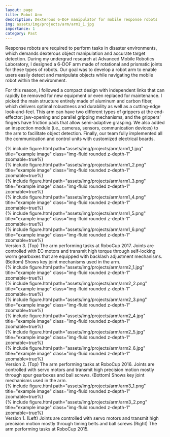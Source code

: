 ```yaml
---
layout: page
title: Robot Arm
description: Dexterous 6-DoF manipulator for mobile response robots
img: assets/img/projects/arm/arm1_1.jpg
importance: 1
category: Past
---
```


Response robots are required to perform tasks in disaster environments, which demands dexterous object manipulation and accurate target detection. During my undergrad research at Advanced Mobile Robotics Laboratory, I designed a 6-DOF arm made of rotational and prismatic joints for these types of robots. Our goal was to develop a robot arm to enable users easily detect and manipulate objects while navigating the mobile robot within the environment.

For this reason, I followed a compact design with independent links that can rapidly be removed for new equipment or even replaced for maintenance. I picked the main structure entirely made of aluminum and carbon fiber, which delivers optimal robustness and durability as well as a cutting-edge look-and-feel. This arm can have two different types of grippers at the end-effector: jaw-opening and parallel gripping mechanisms, and the grippers' fingers have friction pads that allow semi-adaptive grasping. We also added an inspection module (i.e., cameras, sensors, communication devices) to the arm to facilitate object detection. Finally, our team fully implemented all the communication and control units with customized electrical boards.


<div class="row">
    <div class="col-sm mt-3 mt-md-0">
        {% include figure.html path="assets/img/projects/arm/arm1_1.jpg" title="example image" class="img-fluid rounded z-depth-1" zoomable=true%}
    </div>
    <div class="col-sm mt-3 mt-md-0">
        {% include figure.html path="assets/img/projects/arm/arm1_2.png" title="example image" class="img-fluid rounded z-depth-1" zoomable=true%}
    </div>
    <div class="col-sm mt-3 mt-md-0">
        {% include figure.html path="assets/img/projects/arm/arm1_3.png" title="example image" class="img-fluid rounded z-depth-1" zoomable=true%}
    </div>
</div>

<div class="row">
    <div class="col-sm mt-3 mt-md-0">
        {% include figure.html path="assets/img/projects/arm/arm1_4.png" title="example image" class="img-fluid rounded z-depth-1" zoomable=true%}
    </div>
    <div class="col-sm mt-3 mt-md-0">
        {% include figure.html path="assets/img/projects/arm/arm1_5.png" title="example image" class="img-fluid rounded z-depth-1" zoomable=true%}
    </div>
    <div class="col-sm mt-3 mt-md-0">
        {% include figure.html path="assets/img/projects/arm/arm1_6.png" title="example image" class="img-fluid rounded z-depth-1" zoomable=true%}
    </div>
</div>
<div class="caption">
    Version 3. (Top) The arm performing tasks at RoboCup 2017. Joints are controlled with EC motors and transmit high torque through self-locking worm gearboxes that are equipped with backlash adjustment mechanisms. (Bottom) Shows key joint mechanisms used in the arm.
</div>




<div class="row">
    <div class="col-sm mt-3 mt-md-0">
        {% include figure.html path="assets/img/projects/arm/arm2_1.jpg" title="example image" class="img-fluid rounded z-depth-1" zoomable=true%}
    </div>
    <div class="col-sm mt-3 mt-md-0">
        {% include figure.html path="assets/img/projects/arm/arm2_2.png" title="example image" class="img-fluid rounded z-depth-1" zoomable=true%}
    </div>
    <div class="col-sm mt-3 mt-md-0">
        {% include figure.html path="assets/img/projects/arm/arm2_3.png" title="example image" class="img-fluid rounded z-depth-1" zoomable=true%}
    </div>
</div>
<div class="row">
    <div class="col-sm mt-3 mt-md-0">
        {% include figure.html path="assets/img/projects/arm/arm2_4.jpg" title="example image" class="img-fluid rounded z-depth-1" zoomable=true%}
    </div>
    <div class="col-sm mt-3 mt-md-0">
        {% include figure.html path="assets/img/projects/arm/arm2_5.jpg" title="example image" class="img-fluid rounded z-depth-1" zoomable=true%}
    </div>
    <div class="col-sm mt-3 mt-md-0">
        {% include figure.html path="assets/img/projects/arm/arm2_6.jpg" title="example image" class="img-fluid rounded z-depth-1" zoomable=true%}
    </div>
</div>
<div class="caption">
    Version 2. (Top) The arm performing tasks at RoboCup 2016. Joints are controlled with servo motors and transmit high precision motion mostly through spur gearboxes and ball screws. (Bottom) Shows key joint mechanisms used in the arm.
</div>


<div class="row justify-content-sm-center">
    <div class="col-sm-8 mt-3 mt-md-0">
        {% include figure.html path="assets/img/projects/arm/arm3_1.png" title="example image" class="img-fluid rounded z-depth-1" zoomable=true%}
    </div>  
    <div class="col-sm-4 mt-3 mt-md-0">
        {% include figure.html path="assets/img/projects/arm/arm3_2.png" title="example image" class="img-fluid rounded z-depth-1" zoomable=true%}
    </div>
</div>
<div class="caption">
    Version 1. (Left) Joints are controlled with servo motors and transmit high precision motion mostly through timing belts and ball screws (Right) The arm performing tasks at RoboCup 2015.
</div>
